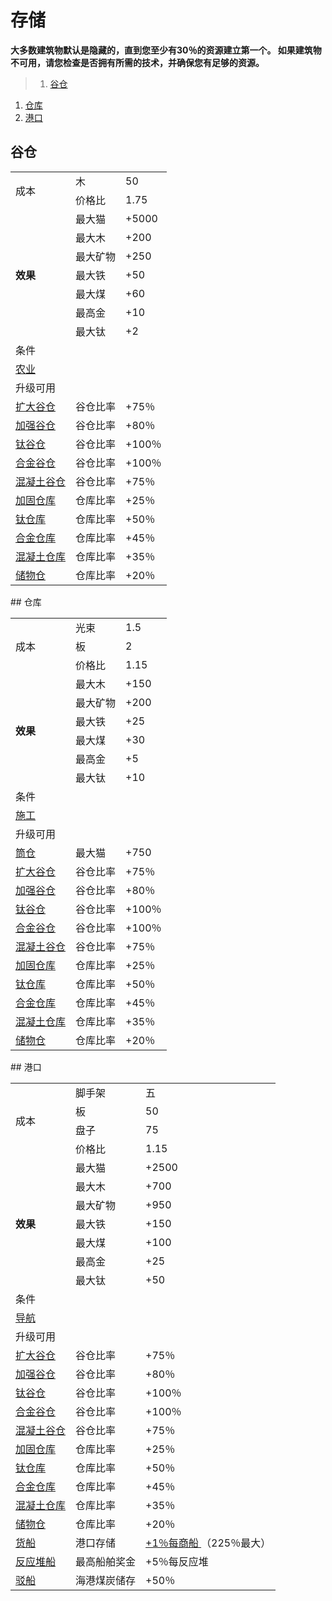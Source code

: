 # 存储
**大多数建筑物默认是隐藏的，直到您至少有30％的资源建立第一个。 如果建筑物不可用，请您检查是否拥有所需的技术，并确保您有足够的资源。**

>1. [谷仓](#谷仓 "谷仓")
1. [仓库](#仓库 "仓库")
1. [港口](#港口 "港口")


## 谷仓
<table class="wikitable">
	<tbody>
		<tr>
			<td rowspan="2" class="em">
							成本
			</td>
			<td >
							木
			</td>
			<td >
							50
			</td>
		</tr>
		<tr>
			<td >
						价格比
			</td>
			<td >
						1.75
			</td>
		</tr>
		<tr>
			<td rowspan="7">
				<strong>
							效果
				</strong>
			</td>
			<td >
						最大猫
			</td>
			<td >
						+5000
			</td>
		</tr>
		<tr>
			<td >
						最大木
			</td>
			<td >
						+200
			</td>
		</tr>
		<tr>
			<td >
						最大矿物
			</td>
			<td >
						+250
			</td>
		</tr>
		<tr>
			<td >
						最大铁
			</td>
			<td >
						+50
			</td>
		</tr>
		<tr>
			<td >
						最大煤
			</td>
			<td >
						+60
			</td>
		</tr>
		<tr>
			<td >
						最高金
			</td>
			<td >
						+10
			</td>
		</tr>
		<tr>
			<td >
						最大钛
			</td>
			<td >
						+2
			</td>
		</tr>
		<tr>
			<td colspan="3" class="em">
						条件
			</td>
		</tr>
		<tr>
			<td colspan="3">
				<a href="#">
							农业
				</a>
			</td>
		</tr>
		<tr>
			<td colspan="3" class="em">
						升级可用
			</td>
		</tr>
		<tr>
			<td>
				<a href="#">
							扩大谷仓
				</a>
			</td>
			<td >
						谷仓比率
			</td>
			<td >
						+75％
			</td>
		</tr>
		<tr>
			<td>
				<a href="#">
							加强谷仓
				</a>
			</td>
			<td >
						谷仓比率
			</td>
			<td >
						+80％
			</td>
		</tr>
		<tr>
			<td>
				<a href="#">
							钛谷仓
				</a>
			</td>
			<td >
						谷仓比率
			</td>
			<td >
						+100％
			</td>
		</tr>
		<tr>
			<td>
				<a href="#">
							合金谷仓
				</a>
			</td>
			<td >
						谷仓比率
			</td>
			<td >
						+100％
			</td>
		</tr>
		<tr>
			<td>
				<a href="#">
							混凝土谷仓
				</a>
			</td>
			<td >
						谷仓比率
			</td>
			<td >
						+75％
			</td>
		</tr>
		<tr>
			<td>
				<a href="#">
							加固仓库
				</a>
			</td>
			<td >
						仓库比率
			</td>
			<td >
						+25％
			</td>
		</tr>
		<tr>
			<td>
				<a href="#">
							钛仓库
				</a>
			</td>
			<td >
						仓库比率
			</td>
			<td >
						+50％
			</td>
		</tr>
		<tr>
			<td>
				<a href="#">
							合金仓库
				</a>
			</td>
			<td >
						仓库比率
			</td>
			<td >
						+45％
			</td>
		</tr>
		<tr>
			<td>
				<a href="#">
							混凝土仓库
				</a>
			</td>
			<td >
						仓库比率
			</td>
			<td >
						+35％
			</td>
		</tr>
		<tr>
			<td>
				<a href="#">
							储物仓
				</a>
			</td>
			<td >
						仓库比率
			</td>
			<td >
						+20％
			</td>
		</tr>
	</tbody>
</table>
## 仓库
<table class="wikitable">
	<tbody>
		<tr>
			<td rowspan="3" class="em">
							成本
			</td>
			<td >
							光束
			</td>
			<td >
							1.5
			</td>
		</tr>
		<tr>
			<td >
						板
			</td>
			<td >
						2
			</td>
		</tr>
		<tr>
			<td >
						价格比
			</td>
			<td >
						1.15
			</td>
		</tr>
		<tr>
			<td rowspan="6">
				<strong>
							效果
				</strong>
			</td>
			<td >
						最大木
			</td>
			<td >
						+150
			</td>
		</tr>
		<tr>
			<td >
						最大矿物
			</td>
			<td >
						+200
			</td>
		</tr>
		<tr>
			<td >
						最大铁
			</td>
			<td >
						+25
			</td>
		</tr>
		<tr>
			<td >
						最大煤
			</td>
			<td >
						+30
			</td>
		</tr>
		<tr>
			<td >
						最高金
			</td>
			<td >
						+5
			</td>
		</tr>
		<tr>
			<td >
						最大钛
			</td>
			<td >
						+10
			</td>
		</tr>
		<tr>
			<td colspan="3" class="em">
						条件
			</td>
		</tr>
		<tr>
			<td colspan="3">
				<a href="#">
							施工
				</a>
			</td>
		</tr>
		<tr>
			<td colspan="3" class="em">
						升级可用
			</td>
		</tr>
		<tr>
			<td>
				<a href="#">
							筒仓
				</a>
			</td>
			<td >
						最大猫
			</td>
			<td >
						+750
			</td>
		</tr>
		<tr>
			<td>
				<a href="#">
							扩大谷仓
				</a>
			</td>
			<td >
						谷仓比率
			</td>
			<td >
						+75％
			</td>
		</tr>
		<tr>
			<td>
				<a href="#">
							加强谷仓
				</a>
			</td>
			<td >
						谷仓比率
			</td>
			<td >
						+80％
			</td>
		</tr>
		<tr>
			<td>
				<a href="#">
							钛谷仓
				</a>
			</td>
			<td >
						谷仓比率
			</td>
			<td >
						+100％
			</td>
		</tr>
		<tr>
			<td>
				<a href="#">
							合金谷仓
				</a>
			</td>
			<td >
						谷仓比率
			</td>
			<td >
						+100％
			</td>
		</tr>
		<tr>
			<td>
				<a href="#">
							混凝土谷仓
				</a>
			</td>
			<td >
						谷仓比率
			</td>
			<td >
						+75％
			</td>
		</tr>
		<tr>
			<td>
				<a href="#">
							加固仓库
				</a>
			</td>
			<td >
						仓库比率
			</td>
			<td >
						+25％
			</td>
		</tr>
		<tr>
			<td>
				<a href="#">
							钛仓库
				</a>
			</td>
			<td >
						仓库比率
			</td>
			<td >
						+50％
			</td>
		</tr>
		<tr>
			<td>
				<a href="#">
							合金仓库
				</a>
			</td>
			<td >
						仓库比率
			</td>
			<td >
						+45％
			</td>
		</tr>
		<tr>
			<td>
				<a href="#">
							混凝土仓库
				</a>
			</td>
			<td >
						仓库比率
			</td>
			<td >
						+35％
			</td>
		</tr>
		<tr>
			<td>
				<a href="#">
							储物仓
				</a>
			</td>
			<td >
						仓库比率
			</td>
			<td >
						+20％
			</td>
		</tr>
	</tbody>
</table>
## 港口
<table class="wikitable">
	<tbody>
		<tr>
			<td rowspan="4" class="em">
							成本
			</td>
			<td >
							脚手架
			</td>
			<td >
							五
			</td>
		</tr>
		<tr>
			<td >
						板
			</td>
			<td >
						50
			</td>
		</tr>
		<tr>
			<td >
						盘子
			</td>
			<td >
						75
			</td>
		</tr>
		<tr>
			<td >
						价格比
			</td>
			<td >
						1.15
			</td>
		</tr>
		<tr>
			<td rowspan="7">
				<strong>
							效果
				</strong>
			</td>
			<td >
						最大猫
			</td>
			<td >
						+2500
			</td>
		</tr>
		<tr>
			<td >
						最大木
			</td>
			<td >
						+700
			</td>
		</tr>
		<tr>
			<td >
						最大矿物
			</td>
			<td >
						+950
			</td>
		</tr>
		<tr>
			<td >
						最大铁
			</td>
			<td >
						+150
			</td>
		</tr>
		<tr>
			<td >
						最大煤
			</td>
			<td >
						+100
			</td>
		</tr>
		<tr>
			<td >
						最高金
			</td>
			<td >
						+25
			</td>
		</tr>
		<tr>
			<td >
						最大钛
			</td>
			<td >
						+50
			</td>
		</tr>
		<tr>
			<td colspan="3" class="em">
						条件
			</td>
		</tr>
		<tr>
			<td colspan="3">
				<a href="#">
							导航
				</a>
			</td>
		</tr>
		<tr>
			<td colspan="3" class="em">
						升级可用
			</td>
		</tr>
		<tr>
			<td>
				<a href="#">
							扩大谷仓
				</a>
			</td>
			<td >
						谷仓比率
			</td>
			<td >
						+75％
			</td>
		</tr>
		<tr>
			<td>
				<a href="#">
							加强谷仓
				</a>
			</td>
			<td >
						谷仓比率
			</td>
			<td >
						+80％
			</td>
		</tr>
		<tr>
			<td>
				<a href="#">
							钛谷仓
				</a>
			</td>
			<td >
						谷仓比率
			</td>
			<td >
						+100％
			</td>
		</tr>
		<tr>
			<td>
				<a href="#">
							合金谷仓
				</a>
			</td>
			<td >
						谷仓比率
			</td>
			<td >
						+100％
			</td>
		</tr>
		<tr>
			<td>
				<a href="#">
							混凝土谷仓
				</a>
			</td>
			<td >
						谷仓比率
			</td>
			<td >
						+75％
			</td>
		</tr>
		<tr>
			<td>
				<a href="#">
							加固仓库
				</a>
			</td>
			<td >
						仓库比率
			</td>
			<td >
						+25％
			</td>
		</tr>
		<tr>
			<td>
				<a href="#">
							钛仓库
				</a>
			</td>
			<td >
						仓库比率
			</td>
			<td >
						+50％
			</td>
		</tr>
		<tr>
			<td>
				<a href="#">
							合金仓库
				</a>
			</td>
			<td >
						仓库比率
			</td>
			<td >
						+45％
			</td>
		</tr>
		<tr>
			<td>
				<a href="#">
							混凝土仓库
				</a>
			</td>
			<td >
						仓库比率
			</td>
			<td >
						+35％
			</td>
		</tr>
		<tr>
			<td>
				<a href="#">
							储物仓
				</a>
			</td>
			<td >
						仓库比率
			</td>
			<td >
						+20％
			</td>
		</tr>
		<tr>
			<td>
				<a href="#">
							货船
				</a>
			</td>
			<td >
						港口存储
			</td>
			<td >
				<a href="#">
							+1％每商船
				</a>
						（225％最大）
			</td>
		</tr>
		<tr>
			<td>
				<a href="#">
							反应堆船
				</a>
			</td>
			<td >
						最高船舶奖金
			</td>
			<td >
						+5％每反应堆
			</td>
		</tr>
		<tr>
			<td>
				<a href="#">
							驳船
				</a>
			</td>
			<td >
						海港煤炭储存
			</td>
			<td >
						+50％
			</td>
		</tr>
	</tbody>
</table>
